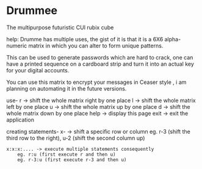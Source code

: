 # Drummee
The multipurpose futuristic CUI rubix cube 

help:
Drumme has multiple uses,
 the gist of it is that it is a 6X6 alpha-numeric matrix in which you can alter to form unique patterns.

This can be used to generate passwords which are hard to crack,
 one can have a printed sequence on a cardboard strip and turn it into an actual key for your digital accounts.

You can use this matrix to encrypt your messages in Ceaser style ,
 i am planning on automating it in the future versions.

use-
    r -> shift the whole matrix right by one place
    l -> shift the whole matrix left by one place
    u -> shift the whole matrix up by one place
    d -> shift the whole matrix down by one place
    help -> display this page
    exit -> exit the application

creating statements-
    x-<num> -> shift a specific row or column
        eg. r-3 (shift the third row to the right),
        u-2 (shift the second column up)

    x:x:x:.... -> execute multiple statements consequently
        eg. r:u (first execute r and then u)
        eg. r-3:u (first execute r-3 and then u)

